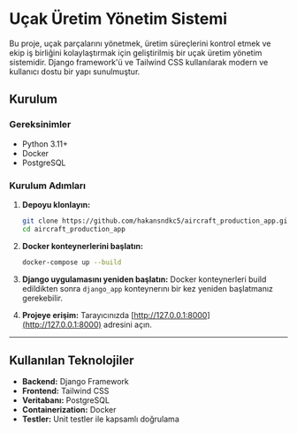 # Uçak Üretim Yönetim Sistemi

Bu proje, uçak parçalarını yönetmek, üretim süreçlerini kontrol etmek ve ekip iş birliğini kolaylaştırmak için geliştirilmiş bir uçak üretim yönetim sistemidir. Django framework'ü ve Tailwind CSS kullanılarak modern ve kullanıcı dostu bir yapı sunulmuştur.

## Kurulum

### Gereksinimler
- Python 3.11+
- Docker
- PostgreSQL

### Kurulum Adımları
1. **Depoyu klonlayın:**
   ```bash
   git clone https://github.com/hakansndkc5/aircraft_production_app.git
   cd aircraft_production_app
   ```

2. **Docker konteynerlerini başlatın:**
   ```bash
   docker-compose up --build
   ```

3. **Django uygulamasını yeniden başlatın:**
   Docker konteynerleri build edildikten sonra `django_app` konteynerını bir kez yeniden başlatmanız gerekebilir.

4. **Projeye erişim:**
   Tarayıcınızda [http://127.0.0.1:8000](http://127.0.0.1:8000) adresini açın.

---

## Kullanılan Teknolojiler
- **Backend:** Django Framework
- **Frontend:** Tailwind CSS
- **Veritabanı:** PostgreSQL
- **Containerization:** Docker
- **Testler:** Unit testler ile kapsamlı doğrulama
